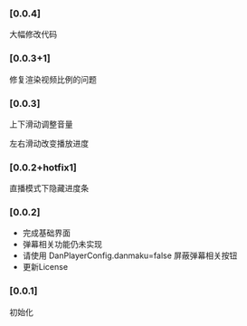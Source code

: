 ### [0.0.4]

大幅修改代码

### [0.0.3+1]

修复渲染视频比例的问题

### [0.0.3]

上下滑动调整音量

左右滑动改变播放进度

### [0.0.2+hotfix1]

直播模式下隐藏进度条

### [0.0.2]

- 完成基础界面
- 弹幕相关功能仍未实现
- 请使用 DanPlayerConfig.danmaku=false 屏蔽弹幕相关按钮
- 更新License

### [0.0.1]

初始化
